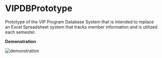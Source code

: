 # VIPDBPrototype

Prototype of the VIP Program Database System that is intended to replace an Excel Spreadsheet system that tracks member information and is utilized each semester.

**Demonstration**

![demonstration](https://user-images.githubusercontent.com/54415373/113066930-69697c80-9189-11eb-91e6-b5bf19f7a9ed.gif)

